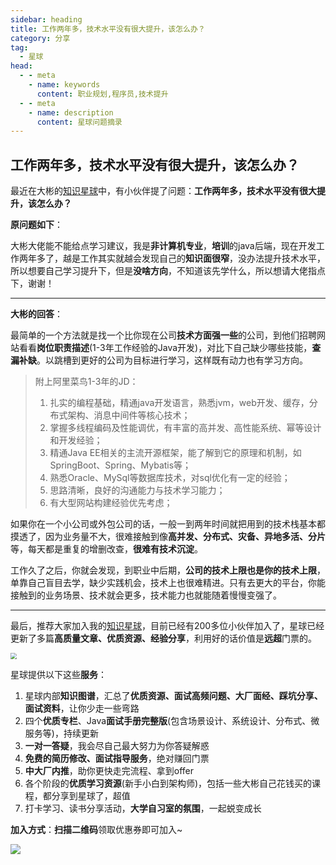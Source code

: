 ```yaml
---
sidebar: heading
title: 工作两年多，技术水平没有很大提升，该怎么办？
category: 分享
tag:
  - 星球
head:
  - - meta
    - name: keywords
      content: 职业规划,程序员,技术提升
  - - meta
    - name: description
      content: 星球问题摘录
---
```


## 工作两年多，技术水平没有很大提升，该怎么办？

最近在大彬的[知识星球](https://mp.weixin.qq.com/s?__biz=Mzg2OTY1NzY0MQ==&mid=2247492252&idx=1&sn=8fc12e97763e3b994b0dd0e717a4b674&chksm=ce9b1fdaf9ec96cca6c03cb6e7b61156d3226dbb587f81cea27b71be6671b81b537c9b7e9b2d#rd)中，有小伙伴提了问题：**工作两年多，技术水平没有很大提升，该怎么办？**

**原问题如下**：

大彬大佬能不能给点学习建议，我是**非计算机专业**，**培训**的java后端，现在开发工作两年多了，越是工作其实就越会发现自己的**知识面很窄**，没办法提升技术水平，所以想要自己学习提升下，但是**没啥方向**，不知道该先学什么，所以想请大佬指点下，谢谢！

---

**大彬的回答**：

最简单的一个方法就是找一个比你现在公司**技术方面强一些**的公司，到他们招聘网站看看**岗位职责描述**(1-3年工作经验的Java开发)，对比下自己缺少哪些技能，**查漏补缺**。以跳槽到更好的公司为目标进行学习，这样既有动力也有学习方向。 

> 附上阿里菜鸟1-3年的JD：
>
> 1. 扎实的编程基础，精通java开发语言，熟悉jvm，web开发、缓存，分布式架构、消息中间件等核心技术；
> 2. 掌握多线程编码及性能调优，有丰富的高并发、高性能系统、幂等设计和开发经验；
> 3. 精通Java EE相关的主流开源框架，能了解到它的原理和机制，如SpringBoot、Spring、Mybatis等；
> 4. 熟悉Oracle、MySql等数据库技术，对sql优化有一定的经验；
> 5. 思路清晰，良好的沟通能力与技术学习能力；
> 6. 有大型网站构建经验优先考虑；

如果你在一个小公司或外包公司的话，一般一到两年时间就把用到的技术栈基本都摸透了，因为业务量不大，很难接触到像**高并发、分布式、灾备、异地多活、分片**等，每天都是重复的增删改查，**很难有技术沉淀**。 

工作久了之后，你就会发现，到职业中后期，**公司的技术上限也是你的技术上限**，单靠自己盲目去学，缺少实践机会，技术上也很难精进。只有去更大的平台，你能接触到的业务场景、技术就会更多，技术能力也就能随着慢慢变强了。

---

最后，推荐大家加入我的[知识星球](http://mp.weixin.qq.com/s?__biz=Mzg2OTY1NzY0MQ==&mid=2247492252&idx=1&sn=8fc12e97763e3b994b0dd0e717a4b674&chksm=ce9b1fdaf9ec96cca6c03cb6e7b61156d3226dbb587f81cea27b71be6671b81b537c9b7e9b2d&scene=21#wechat_redirect)，目前已经有200多位小伙伴加入了，星球已经更新了多篇**高质量文章、优质资源、经验分享**，利用好的话价值是**远超**门票的。

<img src="http://img.topjavaer.cn/img/image-20230214074237528.png" style="zoom:60%;" />

星球提供以下这些**服务**：

1. 星球内部**知识图谱**，汇总了**优质资源、面试高频问题、大厂面经、踩坑分享、面试资料**，让你少走一些弯路
2. 四个**优质专栏**、Java**面试手册完整版**(包含场景设计、系统设计、分布式、微服务等)，持续更新
3. **一对一答疑**，我会尽自己最大努力为你答疑解惑
4. **免费的简历修改、面试指导服务**，绝对赚回门票
5. **中大厂内推**，助你更快走完流程、拿到offer
6. 各个阶段的**优质学习资源**(新手小白到架构师)，包括一些大彬自己花钱买的课程，都分享到星球了，超值
7. 打卡学习、读书分享活动，**大学自习室的氛围**，一起蜕变成长

**加入方式**：**扫描二维码**领取优惠券即可加入~

![](http://img.topjavaer.cn/img/202412271108286.png)